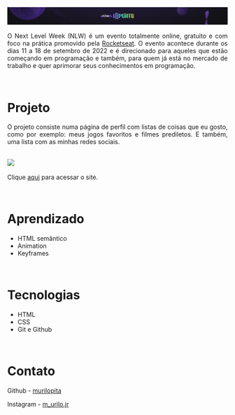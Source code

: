 <img src="./readme-assets/nlw-b.png">

<br>

<p align="justify">
    O Next Level Week (NLW) é um evento totalmente online, gratuito e com foco na prática promovido pela <a href="https://www.rocketseat.com.br/">Rocketseat</a>. O evento acontece durante os dias 11 a 18 de setembro de 2022 e é direcionado para aqueles que estão começando em programação e também, para quem já está no mercado de trabalho e quer aprimorar seus conhecimentos em programação.
</p>

<br>

# Projeto

<p align="justify">
    O projeto consiste numa página de perfil com listas de coisas que eu gosto, como por exemplo: meus jogos favoritos e filmes prediletos. E também, uma lista com as minhas redes sociais.
</p>

<br>

<img src="./readme-assets/nlw-preview.gif">

Clique [aqui](https://murilopita.github.io/nlw-esports-explorer/) para acessar o site.

<br>

# Aprendizado

- HTML semântico
- Animation
- Keyframes

<br>

# Tecnologias

- HTML
- CSS
- Git e Github

<br>

# Contato

Github - [murilopita](https://github.com/murilopita)

Instagram - [m_urilo.jr](https://www.instagram.com/m_urilo.jr/)
